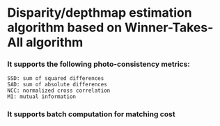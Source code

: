 # Disparity/depthmap estimation algorithm based on Winner-Takes-All algorithm
### It supports the following photo-consistency metrics:
    SSD: sum of squared differences
    SAD: sum of absolute differences
    NCC: normalized cross correlation
    MI: mutual information
### It supports batch computation for matching cost
